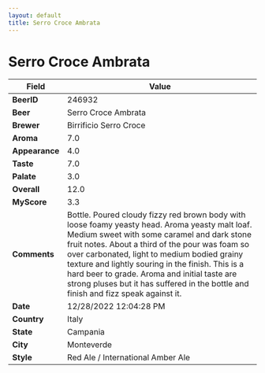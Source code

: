 ```yaml
---
layout: default
title: Serro Croce Ambrata
---
```


# Serro Croce Ambrata

| Field         | Value     |
|---------------|-----------|
| **BeerID** | 246932 |
| **Beer** | Serro Croce Ambrata |
| **Brewer** | Birrificio Serro Croce |
| **Aroma** | 7.0 |
| **Appearance** | 4.0 |
| **Taste** | 7.0 |
| **Palate** | 3.0 |
| **Overall** | 12.0 |
| **MyScore** | 3.3 |
| **Comments** | Bottle. Poured cloudy fizzy red brown body with loose foamy yeasty head. Aroma yeasty malt loaf.  Medium sweet with some caramel and dark stone fruit notes. About a third of the pour was foam so over carbonated, light to medium bodied grainy texture and lightly souring in the finish. This is a hard beer to grade. Aroma and initial taste are strong pluses but it has suffered in the bottle and finish and fizz speak against it. |
| **Date** | 12/28/2022 12:04:28 PM |
| **Country** | Italy |
| **State** | Campania |
| **City** | Monteverde |
| **Style** | Red Ale / International Amber Ale |
